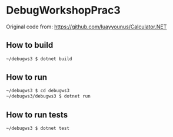 # DebugWorkshopPrac3

Original code from: https://github.com/luayyounus/Calculator.NET

## How to build
```bash
~/debugws3 $ dotnet build
```

## How to run
```bash
~/debugws3 $ cd debugws3
~/debugws3/debugws3 $ dotnet run
```

## How to run tests
```bash
~/debugws3 $ dotnet test
```